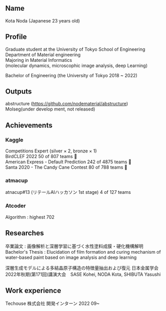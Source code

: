 ## Name 
Kota Noda (Japanese 23 years old)

## Profile
Graduate student at the University of Tokyo School of Engineering  
Department of Material engineering  
Majoring in Material Informatics  
(molecular dynamics, microscophic image analysis, deep Learning)  

Bachelor of Engineering (the University of Tokyo 2018 ~ 2022)

## Outputs
abstructure (https://github.com/nodematerial/abstructure)  
Molseg(under develop ment, not released)

## Achievements
### Kaggle 
Competitions Expert (silver × 2, bronze × 1)  
BirdCLEF 2022 50 of 807 teams 🥈  
American Express - Default Prediction 242 of 4875 teams 🥈  
Santa 2020 - The Candy Cane Contest 80 of 788 teams 🥉

### atmacup 
atnacup#13 (リテールAIハッカソン 1st stage) 4 of 127 teams

### Atcoder
Algorithm : highest 702

## Researches
卒業論文 : 画像解析と深層学習に基づく水性塗料成膜・硬化機構解明  
Bachelor's Thesis : Elucidation of film formation and curing mechanism of water-based paint based on image analysis and deep learning

深層⽣成モデルによる多結晶原⼦構造の特徴量抽出および復元 日本金属学会2022年秋期(第171回)講演大会　SASE Kohei, NODA Kota, SHIBUTA Yasushi

## Work experience
Techouse 株式会社 開発インターン 2022 09~ 
